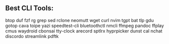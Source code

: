 ## Best CLI Tools:

btop
duf
fzf
rg
grep
sed
rclone
neomutt
wget
curl
nvim
tgpt
bat
tlp
gdu
gotop
cava
toipe
yazi
speedtest-cli
bluetoothctl
nmcli
ffmpeg
pandoc
ffplay
cmus
waydroid
cbonsai
tty-clock 
arecord
sptlrx
hyprpicker
dunst
cal
nchat
discordo
streamlink
pdftk
